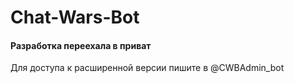 # Chat-Wars-Bot

#### Разработка переехала в приват<br />
Для доступа к расширенной версии пишите в @CWBAdmin_bot